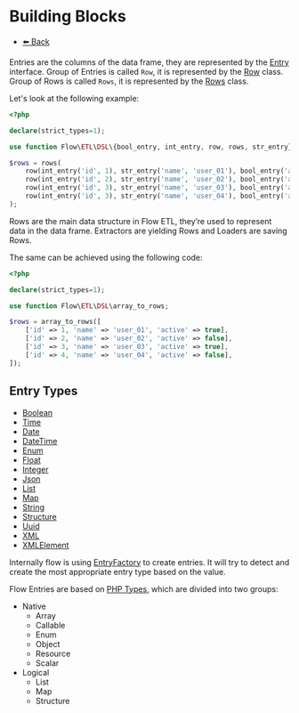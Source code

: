 # Building Blocks

- [⬅️️ Back](core.md)

Entries are the columns of the data frame, they are represented by the [Entry](../../../src/core/etl/src/Flow/ETL/Row/Entry.php) interface.
Group of Entries is called `Row`, it is represented by the [Row](../../../src/core/etl/src/Flow/ETL/Row.php) class.
Group of Rows is called `Rows`, it is represented by the [Rows](../../../src/core/etl/src/Flow/ETL/Rows.php) class.

Let's look at the following example: 

```php
<?php

declare(strict_types=1);

use function Flow\ETL\DSL\{bool_entry, int_entry, row, rows, str_entry};

$rows = rows(
    row(int_entry('id', 1), str_entry('name', 'user_01'), bool_entry('active', true)),
    row(int_entry('id', 2), str_entry('name', 'user_02'), bool_entry('active', false)),
    row(int_entry('id', 3), str_entry('name', 'user_03'), bool_entry('active', true)),
    row(int_entry('id', 3), str_entry('name', 'user_04'), bool_entry('active', false)),
);
```

Rows are the main data structure in Flow ETL, they’re used to represent data in the data frame.
Extractors are yielding Rows and Loaders are saving Rows. 

The same can be achieved using the following code:

```php
<?php

declare(strict_types=1);

use function Flow\ETL\DSL\array_to_rows;

$rows = array_to_rows([
    ['id' => 1, 'name' => 'user_01', 'active' => true],
    ['id' => 2, 'name' => 'user_02', 'active' => false],
    ['id' => 3, 'name' => 'user_03', 'active' => true],
    ['id' => 4, 'name' => 'user_04', 'active' => false],
]);
```

## Entry Types

- [Boolean](../../../src/core/etl/src/Flow/ETL/Row/Entry/BooleanEntry.php)
- [Time](../../../src/core/etl/src/Flow/ETL/Row/Entry/TimeEntry.php)
- [Date](../../../src/core/etl/src/Flow/ETL/Row/Entry/DateEntry.php)
- [DateTime](../../../src/core/etl/src/Flow/ETL/Row/Entry/DateTimeEntry.php)
- [Enum](../../../src/core/etl/src/Flow/ETL/Row/Entry/EnumEntry.php)
- [Float](../../../src/core/etl/src/Flow/ETL/Row/Entry/FloatEntry.php)
- [Integer](../../../src/core/etl/src/Flow/ETL/Row/Entry/IntegerEntry.php)
- [Json](../../../src/core/etl/src/Flow/ETL/Row/Entry/JsonEntry.php)
- [List](../../../src/core/etl/src/Flow/ETL/Row/Entry/ListEntry.php)
- [Map](../../../src/core/etl/src/Flow/ETL/Row/Entry/MapEntry.php)
- [String](../../../src/core/etl/src/Flow/ETL/Row/Entry/StringEntry.php)
- [Structure](../../../src/core/etl/src/Flow/ETL/Row/Entry/StructureEntry.php)
- [Uuid](../../../src/core/etl/src/Flow/ETL/Row/Entry/UuidEntry.php)
- [XML](../../../src/core/etl/src/Flow/ETL/Row/Entry/XMLEntry.php)
- [XMLElement](../../../src/core/etl/src/Flow/ETL/Row/Entry/XMLElementEntry.php)

Internally flow is using [EntryFactory](../../../src/core/etl/src/Flow/ETL/Row/Factory/NativeEntryFactory.php) to create entries. 
It will try to detect and create the most appropriate entry type based on the value.

Flow Entries are based on [PHP Types](../../../src/core/etl/src/Flow/ETL/PHP/Type/Type.php), which are divided into two groups:

- Native
  - Array
  - Callable
  - Enum
  - Object
  - Resource
  - Scalar
- Logical
  - List
  - Map
  - Structure

